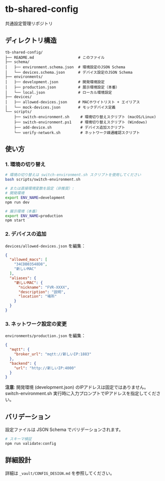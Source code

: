 # tb-shared-config

共通設定管理リポジトリ

## ディレクトリ構造

```
tb-shared-config/
├── README.md                    # このファイル
├── schema/
│   ├── environment.schema.json  # 環境設定のJSON Schema
│   └── devices.schema.json      # デバイス設定のJSON Schema
├── environments/
│   ├── development.json         # 開発環境設定
│   ├── production.json          # 展示環境設定（本番）
│   └── local.json               # ローカル環境設定
├── devices/
│   ├── allowed-devices.json     # MACホワイトリスト + エイリアス
│   └── mock-devices.json        # モックデバイス定義
└── scripts/
    ├── switch-environment.sh     # 環境切り替えスクリプト (macOS/Linux)
    ├── switch-environment.ps1    # 環境切り替えスクリプト (Windows)
    ├── add-device.sh             # デバイス追加スクリプト
    └── verify-network.sh         # ネットワーク疎通確認スクリプト
```

## 使い方

### 1. 環境の切り替え

```bash
# 環境の切り替えは switch-environment.sh スクリプトを使用してください
bash scripts/switch-environment.sh

# または直接環境変数を設定（非推奨）:
# 開発環境
export ENV_NAME=development
npm run dev

# 展示環境（本番）
export ENV_NAME=production
npm start
```

### 2. デバイスの追加

`devices/allowed-devices.json` を編集：

```json
{
  "allowed_macs": [
    "34CDB03548D8",
    "新しいMAC"
  ],
  "aliases": {
    "新しいMAC": {
      "nickname": "FVR-XXXX",
      "description": "説明",
      "location": "場所"
    }
  }
}
```

### 3. ネットワーク設定の変更

`environments/production.json` を編集：

```json
{
  "mqtt": {
    "broker_url": "mqtt://新しいIP:1883"
  },
  "backend": {
    "url": "http://新しいIP:4000"
  }
}
```

**注意**: 開発環境 (development.json) のIPアドレスは固定ではありません。
switch-environment.sh 実行時に入力プロンプトでIPアドレスを指定してください。

## バリデーション

設定ファイルは JSON Schema でバリデーションされます。

```bash
# スキーマ検証
npm run validate:config
```

## 詳細設計

詳細は `_vault/CONFIG_DESIGN.md` を参照してください。
